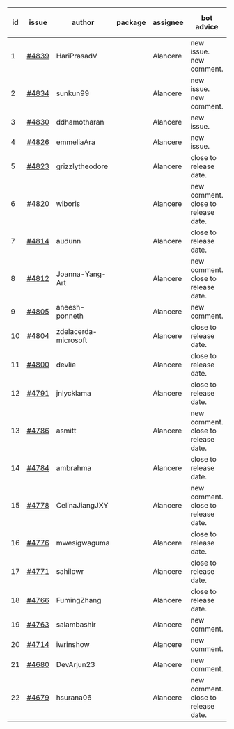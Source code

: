 | id | issue | author | package | assignee | bot advice | created date of issue | target release date | date from target |
| ------ | ------ | ------ | ------ | ------ | ------ | ------ | ------ | :-----: |
| 1 | [#4839](https://github.com/Azure/sdk-release-request/issues/4839) | HariPrasadV |  | Alancere | new issue. new comment. | 12-18 | 01-26 |  |
| 2 | [#4834](https://github.com/Azure/sdk-release-request/issues/4834) | sunkun99 |  | Alancere | new issue. new comment. | 12-15 | 01-26 |  |
| 3 | [#4830](https://github.com/Azure/sdk-release-request/issues/4830) | ddhamotharan |  | Alancere | new issue. | 12-12 | 01-26 |  |
| 4 | [#4826](https://github.com/Azure/sdk-release-request/issues/4826) | emmeliaAra |  | Alancere | new issue. | 12-11 | 01-26 |  |
| 5 | [#4823](https://github.com/Azure/sdk-release-request/issues/4823) | grizzlytheodore |  | Alancere | close to release date.  | 12-06 | 12-22 | 1 |
| 6 | [#4820](https://github.com/Azure/sdk-release-request/issues/4820) | wiboris |  | Alancere | new comment. close to release date.  | 12-05 | 12-22 | 1 |
| 7 | [#4814](https://github.com/Azure/sdk-release-request/issues/4814) | audunn |  | Alancere | close to release date.  | 12-04 | 12-22 | 1 |
| 8 | [#4812](https://github.com/Azure/sdk-release-request/issues/4812) | Joanna-Yang-Art |  | Alancere | new comment. close to release date.  | 12-04 | 12-22 | 1 |
| 9 | [#4805](https://github.com/Azure/sdk-release-request/issues/4805) | aneesh-ponneth |  | Alancere | new comment. | 11-29 | 02-23 |  |
| 10 | [#4804](https://github.com/Azure/sdk-release-request/issues/4804) | zdelacerda-microsoft |  | Alancere | close to release date.  | 11-29 | 12-22 | 1 |
| 11 | [#4800](https://github.com/Azure/sdk-release-request/issues/4800) | devlie |  | Alancere | close to release date.  | 11-29 | 12-22 | 1 |
| 12 | [#4791](https://github.com/Azure/sdk-release-request/issues/4791) | jnlycklama |  | Alancere | close to release date.  | 11-28 | 12-22 | 1 |
| 13 | [#4786](https://github.com/Azure/sdk-release-request/issues/4786) | asmitt |  | Alancere | new comment. close to release date.  | 11-28 | 12-22 | 1 |
| 14 | [#4784](https://github.com/Azure/sdk-release-request/issues/4784) | ambrahma |  | Alancere | close to release date.  | 11-27 | 12-22 | 1 |
| 15 | [#4778](https://github.com/Azure/sdk-release-request/issues/4778) | CelinaJiangJXY |  | Alancere | new comment. close to release date.  | 11-22 | 12-22 | 1 |
| 16 | [#4776](https://github.com/Azure/sdk-release-request/issues/4776) | mwesigwaguma |  | Alancere | close to release date.  | 11-21 | 12-22 | 1 |
| 17 | [#4771](https://github.com/Azure/sdk-release-request/issues/4771) | sahilpwr |  | Alancere | close to release date.  | 11-16 | 12-22 | 1 |
| 18 | [#4766](https://github.com/Azure/sdk-release-request/issues/4766) | FumingZhang |  | Alancere | close to release date.  | 11-15 | 12-22 | 1 |
| 19 | [#4763](https://github.com/Azure/sdk-release-request/issues/4763) | salambashir |  | Alancere | new comment. | 11-13 | 01-26 |  |
| 20 | [#4714](https://github.com/Azure/sdk-release-request/issues/4714) | iwrinshow |  | Alancere | new comment. | 11-06 | 11-24 |  |
| 21 | [#4680](https://github.com/Azure/sdk-release-request/issues/4680) | DevArjun23 |  | Alancere | new comment. | 10-24 | 01-26 |  |
| 22 | [#4679](https://github.com/Azure/sdk-release-request/issues/4679) | hsurana06 |  | Alancere | new comment. close to release date.  | 10-23 | 12-22 | 1 |
